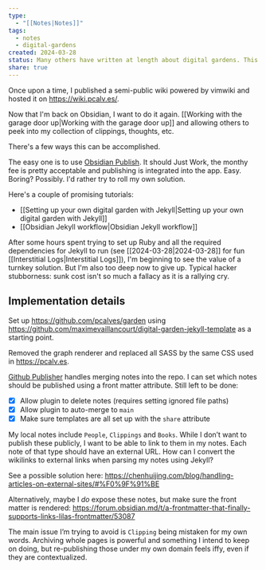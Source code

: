 ```yaml
---
type:
  - "[[Notes|Notes]]"
tags:
  - notes
  - digital-gardens
created: 2024-03-28
status: Many others have written at length about digital gardens. This is more about my own process of setting one up.
share: true
---
```


Once upon a time, I published a semi-public wiki powered by vimwiki and hosted it on https://wiki.pcalv.es/.

Now that I'm back on Obsidian, I want to do it again. [[Working with the garage door up|Working with the garage door up]] and allowing others to peek into my collection of clippings, thoughts, etc. 

There's a few ways this can be accomplished. 

The easy one is to use [Obsidian Publish](https://obsidian.md/publish). It should Just Work, the monthy fee is pretty acceptable and publishing is integrated into the app. Easy. Boring? Possibly. I'd rather try to roll my own solution.

Here's a couple of promising tutorials:
- [[Setting up your own digital garden with Jekyll|Setting up your own digital garden with Jekyll]]
- [[Obsidian Jekyll workflow|Obsidian Jekyll workflow]]

After some hours spent trying to set up Ruby and all the required dependencies for Jekyll to run (see [[2024-03-28|2024-03-28]] for fun [[Interstitial Logs|Interstitial Logs]]), I'm beginning to see the value of a turnkey solution. But I'm also too deep now to give up. Typical hacker stubborness: sunk cost isn't so much a fallacy as it is a rallying cry.

## Implementation details

Set up https://github.com/pcalves/garden using https://github.com/maximevaillancourt/digital-garden-jekyll-template as a starting point.

Removed the graph renderer and replaced all SASS by the same CSS used in https://pcalv.es.

[Github Publisher](https://github.com/ObsidianPublisher/obsidian-github-publisher) handles merging notes into the repo. I can set which notes should be published using a front matter attribute. Still left to be done:
- [x] Allow plugin to delete notes (requires setting ignored file paths)
- [x] Allow plugin to auto-merge to `main`
- [x] Make sure templates are all set up with the `share` attribute

My local notes include `People`, `Clippings` and `Books`. While I don’t want to publish these publicly, I want to be able to link to them in my notes. Each note of that type should have an external URL. How can I convert the wikilinks to external links when parsing my notes using Jekyll?

See a possible solution here: https://chenhuijing.com/blog/handling-articles-on-external-sites/#%F0%9F%91%BE

Alternatively, maybe I _do_ expose these notes, but make sure the front matter is rendered: https://forum.obsidian.md/t/a-frontmatter-that-finally-supports-links-lilas-frontmatter/53087

The main issue I’m trying to avoid is `Clipping` being mistaken for my own words. Archiving whole pages is powerful and something I intend to keep on doing, but re-publishing those under my own domain feels iffy, even if they are contextualized.